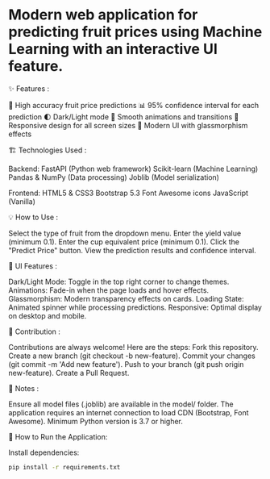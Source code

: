 # Modern web application for predicting fruit prices using Machine Learning with an interactive UI feature.

✨ Features :

🎯 High accuracy fruit price predictions 
📊 95% confidence interval for each prediction 
🌓 Dark/Light mode 
💫 Smooth animations and transitions 
📱 Responsive design for all screen sizes 
🎨 Modern UI with glassmorphism effects

🏗️ Technologies Used :

Backend:
FastAPI (Python web framework)
Scikit-learn (Machine Learning)
Pandas & NumPy (Data processing)
Joblib (Model serialization)

Frontend:
HTML5 & CSS3
Bootstrap 5.3
Font Awesome icons
JavaScript (Vanilla)

💡 How to Use : 

Select the type of fruit from the dropdown menu.
Enter the yield value (minimum 0.1).
Enter the cup equivalent price (minimum 0.1).
Click the "Predict Price" button.
View the prediction results and confidence interval.

🎨 UI Features : 

Dark/Light Mode: Toggle in the top right corner to change themes.
Animations: Fade-in when the page loads and hover effects.
Glassmorphism: Modern transparency effects on cards.
Loading State: Animated spinner while processing predictions.
Responsive: Optimal display on desktop and mobile.

🤝 Contribution : 

Contributions are always welcome! Here are the steps:
Fork this repository.
Create a new branch (git checkout -b new-feature).
Commit your changes (git commit -m 'Add new feature').
Push to your branch (git push origin new-feature).
Create a Pull Request.

📝 Notes :

Ensure all model files (.joblib) are available in the model/ folder.
The application requires an internet connection to load CDN (Bootstrap, Font Awesome).
Minimum Python version is 3.7 or higher.

🚀 How to Run the Application: 

Install dependencies:
```bash
pip install -r requirements.txt
